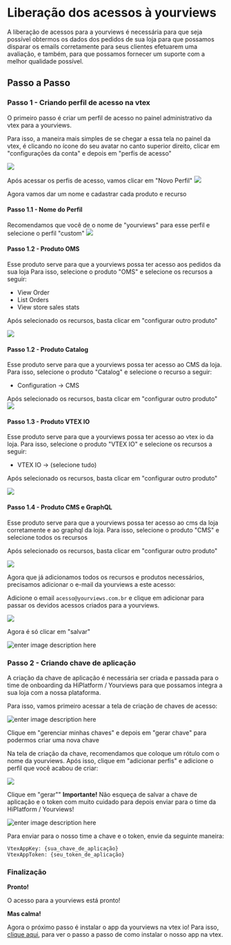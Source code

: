 # Liberação dos acessos à yourviews

A liberação de acessos para a yourviews é necessária para que seja possível obtermos os dados dos pedidos de sua loja para que possamos disparar os emails corretamente para seus clientes efetuarem uma avaliação, e também, para que possamos fornecer um suporte com a melhor qualidade possível.

## Passo a Passo

### Passo 1 - Criando perfil de acesso na vtex

O primeiro passo é criar um perfil de acesso no painel administrativo da vtex para a yourviews.

Para isso, a maneira mais simples de se chegar a essa tela no painel da vtex, é clicando no ícone do seu avatar no canto superior direito, clicar em "configurações da conta" e depois em "perfis de acesso"

![](https://media3.giphy.com/media/v1.Y2lkPTc5MGI3NjExZjF2NG1qcHBjY2NxenpremwxamNiamFyZjhpZHZ0bDU2N2JpcWZ5MSZlcD12MV9pbnRlcm5hbF9naWZfYnlfaWQmY3Q9Zw/YjIbPpNjeB6D1XHIZ4/giphy.gif)

Após acessar os perfis de acesso, vamos clicar em "Novo Perfil"
![](https://i.imgur.com/DWcOlPO.png)

Agora vamos dar um nome e cadastrar cada produto e recurso

#### Passo 1.1 - Nome do Perfil
Recomendamos que você de o nome de "yourviews" para esse perfil e selecione o perfil "custom"
![](https://i.imgur.com/QGjfyvc.png)

#### Passo 1.2 - Produto OMS
Esse produto serve para que a yourviews possa ter acesso aos pedidos da sua loja
Para isso, selecione o produto "OMS" e selecione os recursos a seguir:
 - View Order
 - List Orders
 - View store sales stats

Após selecionado os recursos, basta clicar em "configurar outro produto"

![](https://media0.giphy.com/media/v1.Y2lkPTc5MGI3NjExd29jNW9tNWZqZ3M2N3VjM3psemJveThuaXNzbGF2b3JscmlvMHphaSZlcD12MV9pbnRlcm5hbF9naWZfYnlfaWQmY3Q9Zw/YR9VN9cVj2Zoqo9oZ6/giphy.gif)

#### Passo 1.2 - Produto Catalog

Esse produto serve para que a yourviews possa ter acesso ao CMS da loja.
Para isso, selecione o produto "Catalog" e selecione o recurso a seguir:
 - Configuration -> CMS
 
Após selecionado os recursos, basta clicar em "configurar outro produto"
![](https://media2.giphy.com/media/v1.Y2lkPTc5MGI3NjExajN2YnpqaHJ2eXZjM20wdmo0bjI1cm1vZTd4eG1weno4Y3Btem1iNyZlcD12MV9pbnRlcm5hbF9naWZfYnlfaWQmY3Q9Zw/Nsw3DayZu7B1aj6NX8/giphy.gif)

#### Passo 1.3 - Produto VTEX IO

Esse produto serve para que a yourviews possa ter acesso ao vtex io da loja.
Para isso, selecione o produto "VTEX IO" e selecione os recursos a seguir:
 - VTEX IO -> (selecione tudo)
 
Após selecionado os recursos, basta clicar em "configurar outro produto"

![](https://media1.giphy.com/media/v1.Y2lkPTc5MGI3NjExeGJ1djYyMGkwM2lzcGRmNm1ubXRrYXAxYXAzN2w4NDY2YXFndTE5ayZlcD12MV9pbnRlcm5hbF9naWZfYnlfaWQmY3Q9Zw/qvvAnuO5esiNWOobg5/giphy.gif)

#### Passo 1.4 - Produto CMS e GraphQL

Esse produto serve para que a yourviews possa ter acesso ao cms da loja corretamente e ao graphql da loja.
Para isso, selecione o produto "CMS" e selecione todos os recursos
 
Após selecionado os recursos, basta clicar em "configurar outro produto"

![](https://media3.giphy.com/media/v1.Y2lkPTc5MGI3NjExemRmMGNvazIyYnlpczVqcmJwZGE4Z3d1Y2xkNHp0NHJxNTdudDFhbyZlcD12MV9pbnRlcm5hbF9naWZfYnlfaWQmY3Q9Zw/zDEkOlwOfzsJdeTbcS/giphy.gif)

Agora que já adicionamos todos os recursos e produtos necessários, precisamos adicionar o e-mail da yourviews a este acesso:

Adicione o email `acesso@yourviews.com.br` e clique em adicionar para passar os devidos acessos criados para a yourviews.

![](https://i.imgur.com/sehSTM4.png)

Agora é só clicar em "salvar"

![enter image description here](https://i.imgur.com/vg26m6X.png)

### Passo 2 - Criando chave de aplicação

A criação da chave de aplicação é necessária ser criada e passada para o time de onboarding da HiPlatform / Yourviews para que possamos integra a sua loja com a nossa plataforma.

Para isso, vamos primeiro acessar a tela de criação de chaves de acesso:

![enter image description here](https://media1.giphy.com/media/v1.Y2lkPTc5MGI3NjExd2tzbTdndTY0MG1wa2Q4aTIxZXIxa2JlODd4YjduNXk2cHdtczczMSZlcD12MV9pbnRlcm5hbF9naWZfYnlfaWQmY3Q9Zw/Kr4BztRLMEobefxjB4/giphy.gif)

Clique em "gerenciar minhas chaves" e depois em "gerar chave" para podermos criar uma nova chave

Na tela de criação da chave, recomendamos que coloque um rótulo com o nome da yourviews. Após isso, clique em "adicionar perfis" e adicione o perfil que você acabou de criar:

![](https://i.imgur.com/HbSWQad.png)

Clique em "gerar""
**Importante!** Não esqueça de salvar a chave de aplicação e o token com muito cuidado para depois enviar para o time da HiPlatform / Yourviews!

![enter image description here](https://i.imgur.com/76LoU1P.png)

Para enviar para o nosso time a chave e o token, envie da seguinte maneira:
```
VtexAppKey: {sua_chave_de_aplicação}
VtexAppToken: {seu_token_de_aplicação}
```

### Finalização

**Pronto!**

O acesso para a yourviews está pronto!

**Mas calma!**

Agora o próximo passo é instalar o app da yourviews na vtex io!
Para isso, [clique aqui](https://github.com/yourviewsbyhiplatform/documentacoes/blob/master/Instalac%CC%A7a%CC%83o%20do%20App%20Yourviews%20na%20Vtex%20Io.md), para ver o passo a passo de como instalar o nosso app na vtex.
<!--stackedit_data:
eyJoaXN0b3J5IjpbLTEyODYzOTU3MDNdfQ==
-->
